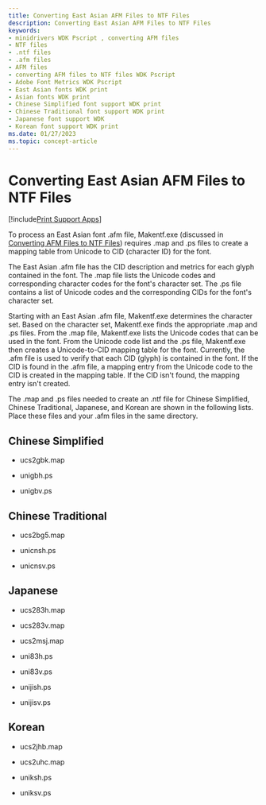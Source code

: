 ```yaml
---
title: Converting East Asian AFM Files to NTF Files
description: Converting East Asian AFM Files to NTF Files
keywords:
- minidrivers WDK Pscript , converting AFM files
- NTF files
- .ntf files
- .afm files
- AFM files
- converting AFM files to NTF files WDK Pscript
- Adobe Font Metrics WDK Pscript
- East Asian fonts WDK print
- Asian fonts WDK print
- Chinese Simplified font support WDK print
- Chinese Traditional font support WDK print
- Japanese font support WDK
- Korean font support WDK print
ms.date: 01/27/2023
ms.topic: concept-article
---
```


# Converting East Asian AFM Files to NTF Files

[!include[Print Support Apps](../includes/print-support-apps.md)]

To process an East Asian font .afm file, Makentf.exe (discussed in [Converting AFM Files to NTF Files](converting-afm-files-to-ntf-files.md)) requires .map and .ps files to create a mapping table from Unicode to CID (character ID) for the font.

The East Asian .afm file has the CID description and metrics for each glyph contained in the font. The .map file lists the Unicode codes and corresponding character codes for the font's character set. The .ps file contains a list of Unicode codes and the corresponding CIDs for the font's character set.

Starting with an East Asian .afm file, Makentf.exe determines the character set. Based on the character set, Makentf.exe finds the appropriate .map and .ps files. From the .map file, Makentf.exe lists the Unicode codes that can be used in the font. From the Unicode code list and the .ps file, Makentf.exe then creates a Unicode-to-CID mapping table for the font. Currently, the .afm file is used to verify that each CID (glyph) is contained in the font. If the CID is found in the .afm file, a mapping entry from the Unicode code to the CID is created in the mapping table. If the CID isn't found, the mapping entry isn't created.

The .map and .ps files needed to create an .ntf file for Chinese Simplified, Chinese Traditional, Japanese, and Korean are shown in the following lists. Place these files and your .afm files in the same directory.

## Chinese Simplified

- ucs2gbk.map

- unigbh.ps

- unigbv.ps

## Chinese Traditional

- ucs2bg5.map

- unicnsh.ps

- unicnsv.ps

## Japanese

- ucs283h.map

- ucs283v.map

- ucs2msj.map

- uni83h.ps

- uni83v.ps

- unijish.ps

- unijisv.ps

## Korean

- ucs2jhb.map

- ucs2uhc.map

- uniksh.ps

- uniksv.ps
